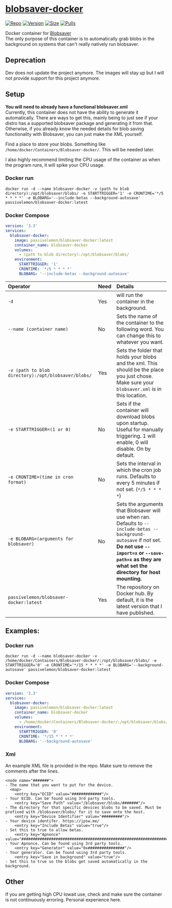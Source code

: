 # [blobsaver-docker](https://github.com/PassiveLemon/blobsaver-docker) </br>

[![Repo](https://img.shields.io/badge/Docker-Repo-007EC6?labelColor-555555&color-007EC6&logo=docker&logoColor=fff&style=flat-square)](https://hub.docker.com/r/passivelemon/blobsaver-docker)
[![Version](https://img.shields.io/docker/v/passivelemon/blobsaver-docker/latest?labelColor-555555&color-007EC6&style=flat-square)](https://hub.docker.com/r/passivelemon/blobsaver-docker)
[![Size](https://img.shields.io/docker/image-size/passivelemon/blobsaver-docker/latest?labelColor-555555&color-007EC6&style=flat-square)](https://hub.docker.com/r/passivelemon/blobsaver-docker)
[![Pulls](https://img.shields.io/docker/pulls/passivelemon/blobsaver-docker?labelColor-555555&color-007EC6&style=flat-square)](https://hub.docker.com/r/passivelemon/blobsaver-docker)

Docker container for [Blobsaver](https://github.com/airsquared/blobsaver)</br>
The only purpose of this container is to automatically grab blobs in the background on systems that can't really natively run blobsaver. </br>

## Deprecation
Dev does not update the project anymore. The images will stay up but I will not provide support for this project anymore.

## Setup </br>
<b>You will need to already have a functional blobsaver.xml</b></br>
Currently, this container does not have the ability to generate it automatically. There are ways to get this, mainly being to just see if your distro has a supported blobsaver package and generating it from that. Otherwise, if you already know the needed details for blob saving functionality with Blobsaver, you can just make the XML yourself.</br>

Find a place to store your blobs. Something like `/home/docker/Containers/Blobsaver-docker/`. This will be needed later. </br>

I also highly recommend limiting the CPU usage of the container as when the program runs, it will spike your CPU usage. </br>

### Docker run </br>
```
docker run -d --name blobsaver-docker -v (path to blob directory):/opt/blobsaver/blobs/ -e STARTTRIGGER='1' -e CRONTIME='*/5 * * * *' -e BLOBARG='--include-betas --background-autosave' passivelemon/blobsaver-docker:latest
```

### Docker Compose
```yml
version: '3.3'
services:
  blobsaver-docker:
    image: passivelemon/blobsaver-docker:latest
    container_name: blobsaver-docker
    volumes:
      - (path to blob directory):/opt/blobsaver/blobs/
    environment:
      STARTTRIGGER: '1'
      CRONTIME: '*/5 * * * *'
      BLOBARG: '--include-betas --background-autosave'
```

| Operator | Need | Details |
|:-|:-|:-|
| `-d` | Yes | will run the container in the background. |
| `--name (container name)` | No | Sets the name of the container to the following word. You can change this to whatever you want. |
| `-v (path to blob directory):/opt/blobsaver/blobs/` | Yes | Sets the folder that holds your blobs and the xml. This should be the place you just chose. Make sure your `blobsaver.xml` is in this location. |
| `-e STARTTRIGGER=(1 or 0)` | No | Sets if the container will download blobs upon startup. Useful for manually triggering. 1 will enable, 0 will disable. On by default. |
| `-e CRONTIME=(time in cron format)` | No | Sets the interval in which the cron job runs. Defaults to every 5 minutes if not set. (`*/5 * * * *`) |
| `-e BLOBARG=(arguments for blobsaver)` | No | Sets the arguments that Blobsaver will use when ran. Defaults to `--include-betas --background-autosave` if not set. <b>Do not use `--import=x` or `--save-path=x` as they are what set the directory for host mounting.</b> |
| `passivelemon/blobsaver-docker:latest` | Yes | The repository on Docker hub. By default, it is the latest version that I have published. |

## Examples:
### Docker run
```
docker run -d --name blobsaver-docker -v /home/docker/Containers/Blobsaver-docker/:/opt/blobsaver/blobs/ -e STARTTRIGGER='0' -e CRONTIME='*/15 * * * *' -e BLOBARG='--background-autosave' passivelemon/blobsaver-docker:latest
```
### Docker Compose
```yml
version: '3.3'
services:
  blobsaver-docker:
    image: passivelemon/blobsaver-docker:latest
    container_name: blobsaver-docker
    volumes:
      - /home/docker/Containers/Blobsaver-docker/:/opt/blobsaver/blobs/
    environment:
      STARTTRIGGER: '0'
      CRONTIME: '*/15 * * * *'
      BLOBARG: '--background-autosave'
```

### Xml </br>
An example XML file is provided in the repo. Make sure to remove the comments after the lines. </br>
```
<node name="#######">                                                                                 - The name that you want to put for the device.
  <map>
    <entry key="ECID" value="#############"/>                                                         - Your ECID. Can be found using 3rd party tools.
    <entry key="Save Path" value="/blobsaver/blobs/#######"/>                                         - The directory for that specific devices blobs to be saved. Must be prefixed with /blobsaver/blobs/ for it to save onto the host.
    <entry key="Device Identifier" value="#########"/>                                                - Your device identifer. https://ipsw.me/
    <entry key="Include Betas" value="true"/>                                                         - Set this to true to allow betas.
    <entry key="Apnonce" value="################################################################"/>   - Your Apnonce. Can be found using 3rd party tools.
    <entry key="Generator" value="0x################"/>                                               - Your generator. Can be found using 3rd party tools.
    <entry key="Save in background" value="true"/>                                                    - Set this to true so the blobs get saved automatically in the background.
```

## Other </br>
If you are getting high CPU Iowait use, check and make sure the container is not continuously erroring. Personal experience here.

